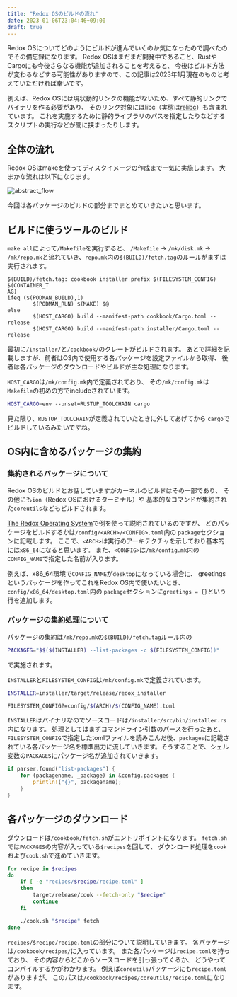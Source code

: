 ```yaml
---
title: "Redox OSのビルドの流れ"
date: 2023-01-06T23:04:46+09:00
draft: true
---
```


Redox OSについてどのようにビルドが進んでいくのか気になったので調べたのでその備忘録になります。
Redox OSはまだまだ開発中であること、RustやCargoにも今後さらなる機能が追加されることを考えると、
今後はビルド方法が変わるなどする可能性がありますので、この記事は2023年1月現在のものと考えていただければ幸いです。

例えば、Redox OSには現状動的リンクの機能がないため、すべて静的リンクでバイナリを作る必要があり、
そのリンク対象にはlibc（実態は[relibc]()）も含まれています。
これを実施するために静的ライブラリのパスを指定したりなどするスクリプトの実行などが間に挟まったりします。

## 全体の流れ

Redox OSはmakeを使ってディスクイメージの作成まで一気に実施します。
大まかな流れは以下になります。

![abstract_flow]()

今回は各パッケージのビルドの部分までまとめていきたいと思います。

## ビルドに使うツールのビルド

`make all`によって`/Makefile`を実行すると、
`/Makefile` → `/mk/disk.mk` → `/mk/repo.mk`と流れていき、`repo.mk`内の`$(BUILD)/fetch.tag`のルールがまずは実行されます。

```make
$(BUILD)/fetch.tag: cookbook installer prefix $(FILESYSTEM_CONFIG) $(CONTAINER_T
AG)
ifeq ($(PODMAN_BUILD),1)
        $(PODMAN_RUN) $(MAKE) $@
else
        $(HOST_CARGO) build --manifest-path cookbook/Cargo.toml --release
        $(HOST_CARGO) build --manifest-path installer/Cargo.toml --release
```

最初に`/installer/`と`/cookbook/`のクレートがビルドされます。
あとで詳細を記載しますが、前者はOS内で使用する各パッケージを設定ファイルから取得、
後者は各パッケージのダウンロードやビルドが主な処理になります。

`HOST_CARGO`は`/mk/config.mk`内で定義されており、
その`/mk/config.mk`は`Makefile`の初めの方でincludeされています。

```sh
HOST_CARGO=env --unset=RUSTUP_TOOLCHAIN cargo
```

見た限り、`RUSTUP_TOOLCHAIN`が定義されていたときに外してあげてから
`cargo`でビルドしているみたいですね。

## OS内に含めるパッケージの集約

### 集約されるパッケージについて

Redox OSのビルドとお話していますがカーネルのビルドはその一部であり、
その他にも`ion`（Redox OSにおけるターミナル）や
基本的なコマンドが集約された`coreutils`などもビルドされます。

[The Redox Operating System](https://doc.redox-os.org/book/ch09-01-including-programs.html)で例を使って説明されているのですが、
どのパッケージをビルドするかは`/config/<ARCH>/<CONFIG>.toml`内の
`package`セクションに記載します。
ここで、`<ARCH>`は実行のアーキテクチャを示しており基本的には`x86_64`になると思います。
また、`<CONFIG>`は`/mk/config.mk`内の`CONFIG_NAME`で指定した名前が入ります。

例えば、x86_64環境で`CONFIG_NAME`が`desktop`になっている場合に、
greetingsというパッケージを作ってこれをRedox OS内で使いたいとき、
`config/x86_64/desktop.toml`内の
`package`セクションに`greetings = {}`という行を追加します。

### パッケージの集約処理について

パッケージの集約は`/mk/repo.mk`の`$(BUILD)/fetch.tag`ルール内の

```sh
PACKAGES="$$($(INSTALLER) --list-packages -c $(FILESYSTEM_CONFIG))"
```

で実施されます。

`INSTALLER`と`FILESYSTEM_CONFIG`は`/mk/config.mk`で定義されています。

```sh
INSTALLER=installer/target/release/redox_installer
```

```sh
FILESYSTEM_CONFIG?=config/$(ARCH)/$(CONFIG_NAME).toml
```

`INSTALLER`はバイナリなのでソースコードは`/installer/src/bin/installer.rs`内になります。
処理としてはまずコマンドライン引数のパースを行ったあと、`FILESYSTEM_CONFIG`で指定したtomlファイルを読みこんだ後、`packages`に記載されている各パッケージ名を標準出力に流していきます。そうすることで、シェル変数の`PACKAGES`にパッケージ名が追加されていきます。

```rust
if parser.found("list-packages") {
    for (packagename, _package) in &config.packages {
        println!("{}", packagename);
    }
} 
```

## 各パッケージのダウンロード

ダウンロードは`/cookbook/fetch.sh`がエントリポイントになります。
`fetch.sh`では`PACKAGES`の内容が入っている`$recipes`を回して、
ダウンロード処理を`cook`および`cook.sh`で進めていきます。

```sh
for recipe in $recipes
do
    if [ -e "recipes/$recipe/recipe.toml" ]
    then
        target/release/cook --fetch-only "$recipe"
        continue
    fi

    ./cook.sh "$recipe" fetch
done
```

`recipes/$recipe/recipe.toml`の部分について説明していきます。
各パッケージは`/cookbook/recipes/`に入っています。
また各パッケージは`recipe.toml`を持っており、
その内容からどこからソースコードを引っ張ってくるか、
どうやってコンパイルするかがわかります。
例えば`coreutils`パッケージにも`recipe.toml`がありますが、
このパスは`/cookbook/recipes/coreutils/recipe.toml`になります。

